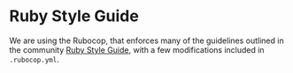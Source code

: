 # Ruby Style Guide

We are using the Rubocop, that enforces many of the guidelines outlined in the community [Ruby Style Guide](https://github.com/bbatsov/ruby-style-guide), with a few modifications included in `.rubocop.yml`.
